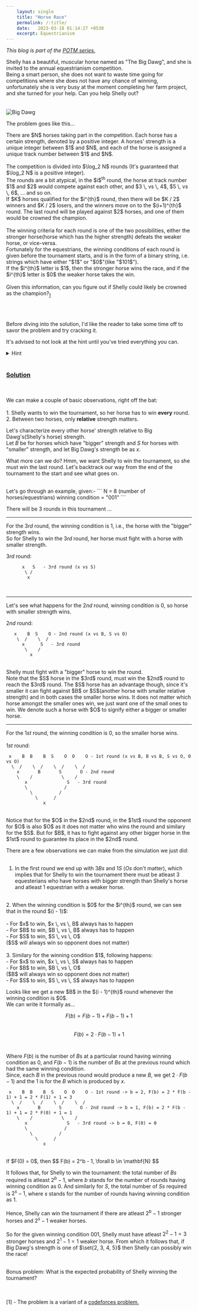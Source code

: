```yaml
---
    layout: single
    title: "Horse Race"
    permalink: /:title/
    date:   2023-03-18 01:14:27 +0530
    excerpt: Equestrianism
---
```

<!-- <h1> Horse Race </h1> -->
<i>This blog is part of the <a href="{% post_url 2022-06-25-problem-of-the-month%}">POTM series.</a></i>

Shelly has a beautiful, muscular horse named as "The Big Dawg", and she is invited to the annual equestrianism competition. <br>
Being a smart person, she does not want to waste time going for competitions where she does not have any chance of winning, unfortunately she is very busy at the moment completing her farm project, and she turned for your help. Can you help Shelly out?
<br>
<br>
<br>
![Big Dawg](/assets/horse.jpeg)
<br>

The problem goes like this...


<p>
There are $N$ horses taking part in the competition. Each horse has a certain strength, denoted by a positive integer. A horses' strength is a unique integer between $1$ and $N$, and each of the horse is assigned a unique track number between $1$ and $N$. 
<br>
<br>
The competition is divided into $\log_2 N$ rounds (It's guaranteed that $\log_2 N$ is a positive integer). 
<br>
The rounds are a bit atypical, in the $i$<sup>th</sup> round, the horse at track number $1$ and $2$ would compete against each other, and $3 \, vs \, 4$, $5 \, vs \, 6$, ... and so on.<br>
If $K$ horses qualified for the $i^{th}$ round, then there will be $K / 2$ winners and $K / 2$ losers, and the winners move on to the $(i+1)^{th}$ round. The last round will be played against $2$ horses, and one of them would be crowned the champion. 
<br>
<br>
The winning criteria for each round is one of the two possibilities, either the stronger horse(horse which has the higher strength) defeats the weaker horse, or vice-versa.
<br>
Fortunately for the equestrians, the winning conditions of each round is given before the tournament starts, and is in the form of a binary string, i.e. strings which have either "$1$" or "$0$"(like "$101$").<br>
If the $i^{th}$ letter is $1$, then the stronger horse wins the race, and if the $i^{th}$ letter is $0$ the weaker horse takes the win.
<br>
<br>
Given this information, can you figure out if Shelly could likely be crowned as the champion?<sub><a href="#1">1</a></sub>

</p>

<br>
<br>

Before diving into the solution, I'd like the reader to take some time off to savor the problem and try cracking it.
<p>
It's advised to not look at the hint until you've tried everything you can.
<details> 
 <summary> Hint </summary>
Shelly wants to win the tournament that means she has to win the last round. Think backtracking.
</details>
<!-- TODO: hints? -->
<br>
<h3> <u>Solution</u> </h3>
<br>
<br>
We can make a couple of basic observations, right off the bat: 
<br>
<br>
1. Shelly wants to win the tournament, so her horse has to win <b>every</b> round. <br>
2. Between two horses, only <b>relative</b> strength matters.
</p>

Let's characterize every other horse' strength relative to Big Dawg's(Shelly's horse) strength. 
<br>
Let $B$ be for horses which have "bigger" strength and $S$ for horses with "smaller" strength, and let Big Dawg's strength be as $x$.

What more can we do? Hmm, we want Shelly to win the tournament, so she must win the last round. Let's backtrack our way from the end of the tournament to the start and see what goes on.

<br>
Let's go through an example, given:-
```
N = 8 (number of horses/equestrians)
winning condition = "001"
```
<br>

There will be $3$ rounds in this tournament ...

--------------------------------
For the $3rd$ round, the winning condition is $1$, i.e., the horse with the "bigger" strength wins.
<br>
So for Shelly to win the $3rd$ round, her horse must fight with a horse with smaller strength.

$3rd$ round: 
<br>
```
      x   S   - 3rd round (x vs S)
       \ /
        x
```

<br>

--------------------------------
Let's see what happens for the $2nd$ round, winning condition is $0$, so horse with smaller strength wins.

$2nd$ round:
<br>

```
   x    B  S    O - 2nd round (x vs B, S vs O)
    \  /    \  / 
      x      S   - 3rd round
       \    /
         x
```
<br>
Shelly must fight with a "bigger" horse to win the round. 
<br>
Note that the $S$ horse in the $3rd$ round, must win the $2nd$ round to reach the $3rd$ round. The $S$ horse has an advantage though, since it's smaller it can fight against $B$ or $S$(another horse with smaller relative strength) and in both cases the smaller horse wins. It does not matter which horse amongst the smaller ones win, we just want one of the small ones to win. We denote such a horse with $O$ to signify either a bigger or smaller horse.

--------------------------------
For the $1st$ round, the winning condition is $0$, so the smaller horse wins.
<br>
<br>
$1st$ round:
<br>
```
 x    B  B    B  S    O  O    O - 1st round (x vs B, B vs B, S vs O, O vs O)
  \  /    \  /    \  /    \  /
    x       B       S       O - 2nd round
    \    /           \    / 
       x               S   - 3rd round
       \              /
         \          /
           \      /
              x
```
<br>
Notice that for the $O$ in the $2nd$ round, in the $1st$ round the opponent for $O$ is also $O$ as it does not matter who wins the round and similary for the $S$. But for $B$, it has to fight against any other bigger horse in the $1st$ round to guarantee its place in the $2nd$ round.
<br>
<p>
There are a few observations we can make from the simulation we just did: 
<br>
<br>

1. In the first round we end up with $3 Bs$ and $1 S$ ($Os$ don't matter), which implies that for Shelly to win the tournament there must be atleast $3$ equesterians who have horses with bigger strength than Shelly's horse and atleast $1$ equestrian with a weaker horse. <br>
<br>
2. When the winning condition is $0$ for the $i^{th}$ round, we can see that in the round $(i - 1)$: 
<br>
<br>
    - For $x$ to win, $x \, vs \, B$ always has to happen <br>
    - For $B$ to win, $B \, vs \, B$ always has to happen <br>
    - For $S$ to win, $S \, vs \, O$ <br>
       ($S$ will always win so opponent does not matter)
<br>
<br>
3. Similary for the winning condition $1$, following happens: <br>
    - For $x$ to win, $x \, vs \, S$ always has to happen <br>
    - For $B$ to win, $B \, vs \, O$ <br>
       ($B$ will always win so opponent does not matter) <br>
    - For $S$ to win, $S \, vs \, S$ always has to happen  <br>
</p>
Looks like we get a new $B$ in the $(i - 1)^{th}$ round whenever the winning condition is $0$.
<br>
We can write it formally as...

$$
    F(b) = F(b - 1) + F(b - 1) + 1 
$$
<br>
$$
    F(b) = 2 \cdot F(b - 1) + 1
$$
<br>
<br>
Where $F(b)$ is the number of $B$s at a particular round having winning condition as $0$, and $F(b - 1)$ is the number of $Bs$ at the previous round which had the same winning condition. 
<br>
Since, each $B$ in the previous round would produce a new $B$, we get $2\cdot F(b - 1)$ and the $1$ is for the $B$ which is produced by $x$.
<br>
```
 x    B  B    B  S    O  O    O - 1st round -> b = 2, F(b) = 2 * F(b - 1) + 1 = 2 * F(1) + 1 = 3
  \  /    \  /    \  /    \  /
    x       B       S       O - 2nd round -> b = 1, F(b) = 2 * F(b - 1) + 1 = 2 * F(0) + 1 = 1
    \    /           \    / 
       x               S   - 3rd round -> b = 0, F(0) = 0
       \              /
         \          /
           \      /
              x
```
<br>
If $F(0) = 0$, then
$$
    F(b) = 2^b - 1, \forall b \in \mathbf{N}
$$

It follows that, for Shelly to win the tournament: the total number of $Bs$ required is atleast $2^b - 1$, where $b$ stands for the number of rounds having winning condition as $0$.
And similarly for $S$, the total number of $Ss$ required is $2^s - 1$, where $s$ stands for the number of rounds having winning condition as $1$.
<br>
<br>
Hence, Shelly can win the tournament if there are atleast $2^b - 1$ stronger horses and $2^s - 1$ weaker horses.
<br>
<br>
So for the given winning condition $001$, Shelly must have atleast $2^2 - 1 = 3$ stronger horses and $2^1 - 1 = 1$ weaker horse. 
From which it follows that, if Big Dawg's strength is one of $\set{2, 3, 4, 5}$ then Shelly can possibly win the race!

<br>
Bonus problem: What is the expected probability of Shelly winning the tournament?

    
<br>
<br>
<br>
<p id="1">
[1] - The problem is a variant of a <a
href="https://codeforces.com/problemset/problem/1767/D">codeforces problem.</a>
</p>
